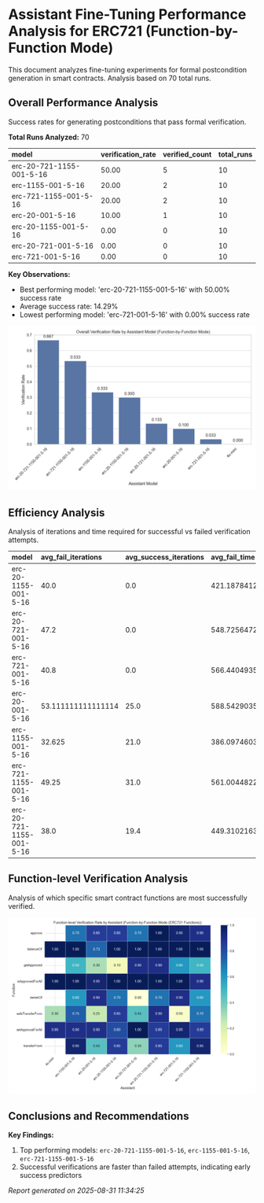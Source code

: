 # Assistant Fine-Tuning Performance Analysis for ERC721 (Function-by-Function Mode)

This document analyzes fine-tuning experiments for formal postcondition generation in smart contracts. Analysis based on 70 total runs.

## Overall Performance Analysis

Success rates for generating postconditions that pass formal verification.

**Total Runs Analyzed:** 70

| model                    | verification_rate | verified_count | total_runs |
| :----------------------- | :---------------- | :------------- | :--------- |
| erc-20-721-1155-001-5-16 | 50.00             | 5              | 10         |
| erc-1155-001-5-16        | 20.00             | 2              | 10         |
| erc-721-1155-001-5-16    | 20.00             | 2              | 10         |
| erc-20-001-5-16          | 10.00             | 1              | 10         |
| erc-20-1155-001-5-16     | 0.00              | 0              | 10         |
| erc-20-721-001-5-16      | 0.00              | 0              | 10         |
| erc-721-001-5-16         | 0.00              | 0              | 10         |

**Key Observations:**

- Best performing model: 'erc-20-721-1155-001-5-16' with 50.00% success rate
- Average success rate: 14.29%
- Lowest performing model: 'erc-721-001-5-16' with 0.00% success rate

![Overall Verification Rates](verification_rates.png)

## Efficiency Analysis

Analysis of iterations and time required for successful vs failed verification attempts.

| model                    | avg_fail_iterations | avg_success_iterations | avg_fail_time      | avg_success_time   | fail_rate |
| :----------------------- | :------------------ | :--------------------- | :----------------- | :----------------- | :-------- |
| erc-20-1155-001-5-16     | 40.0                | 0.0                    | 421.18784120082853 | 0.0                | 100.00    |
| erc-20-721-001-5-16      | 47.2                | 0.0                    | 548.7256472110748  | 0.0                | 100.00    |
| erc-721-001-5-16         | 40.8                | 0.0                    | 566.4404935598374  | 0.0                | 100.00    |
| erc-20-001-5-16          | 53.111111111111114  | 25.0                   | 588.5429035292732  | 345.85872530937195 | 90.00     |
| erc-1155-001-5-16        | 32.625              | 21.0                   | 386.09746038913727 | 345.85367941856384 | 80.00     |
| erc-721-1155-001-5-16    | 49.25               | 31.0                   | 561.0044822394848  | 372.2465310096741  | 80.00     |
| erc-20-721-1155-001-5-16 | 38.0                | 19.4                   | 449.31021637916564 | 235.93012471199035 | 50.00     |

## Function-level Verification Analysis

Analysis of which specific smart contract functions are most successfully verified.

![Function Verification Rates](function_verification.png)

## Conclusions and Recommendations

**Key Findings:**

1. Top performing models: `erc-20-721-1155-001-5-16`, `erc-1155-001-5-16`, `erc-721-1155-001-5-16`
2. Successful verifications are faster than failed attempts, indicating early success predictors

_Report generated on 2025-08-31 11:34:25_
